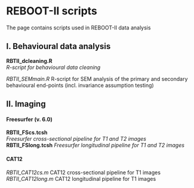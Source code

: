 # REBOOT-II scripts
The page contains scripts used in REBOOT-II data analysis

## I. Behavioural data analysis
**RBTII_dcleaning.R** \
_R-script for behavioural data cleaning_

*RBTII_SEMmain.R*
R-script for SEM analysis of the primary and secondary behavioural end-points
(incl. invariance assumption testing)

## II. Imaging
#### Freesurfer (v. 6.0)
**RBTII_FScs.tcsh** \
_Freesurfer cross-sectional pipeline for T1 and T2 images_ \
**RBTII_FSlong.tcsh**
_Freesurfer longitudinal pipeline for T1 and T2 images_


#### CAT12
*RBTII_CAT12cs.m*
CAT12 cross-sectional pipeline for T1 images
*RBTII_CAT12long.m*
CAT12 longitudinal pipeline for T1 images


